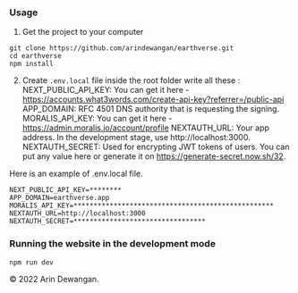 ### Usage
1. Get the project to your computer
```console
git clone https://github.com/arindewangan/earthverse.git
cd earthverse
npm install
```

2. Create `.env.local` file inside the root folder write all these :
NEXT_PUBLIC_API_KEY: You can get it here - https://accounts.what3words.com/create-api-key?referrer=/public-api
APP_DOMAIN: RFC 4501 DNS authority that is requesting the signing.
MORALIS_API_KEY: You can get it here - https://admin.moralis.io/account/profile
NEXTAUTH_URL: Your app address. In the development stage, use http://localhost:3000.
NEXTAUTH_SECRET: Used for encrypting JWT tokens of users. You can put any value here or generate it on https://generate-secret.now.sh/32. 

Here is  an example of .env.local file.
```
NEXT_PUBLIC_API_KEY=********
APP_DOMAIN=earthverse.app
MORALIS_API_KEY=**************************************************
NEXTAUTH_URL=http://localhost:3000
NEXTAUTH_SECRET=*********************************
```

### Running the website in the development mode
```console
npm run dev
```

© 2022 Arin Dewangan.

